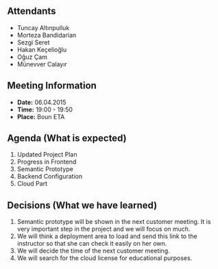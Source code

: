 ## Attendants ##
  * Tuncay Altınpulluk
  * Morteza Bandidarian
  * Sezgi Seret
  * Hakan Keçelioğlu
  * Oğuz Çam
  * Münevver Calayır

## Meeting Information ##
  * **Date:** 06.04.2015
  * **Time:** 19:00 - 19:50
  * **Place:** Boun ETA

## Agenda (What is expected) ##

  1. Updated Project Plan
  1. Progress in Frontend
  1. Semantic Prototype
  1. Backend Configuration
  1. Cloud Part

## Decisions (What we have learned) ##

  1. Semantic prototype will be shown in the next customer meeting. It is very important step in the project and we will focus on much.
  1. We will think a deployment area to load and send this link to the instructor so that she can check it easily on her own.
  1. We will decide the time of the next customer meeting.
  1. We will search for the cloud license for educational purposes.